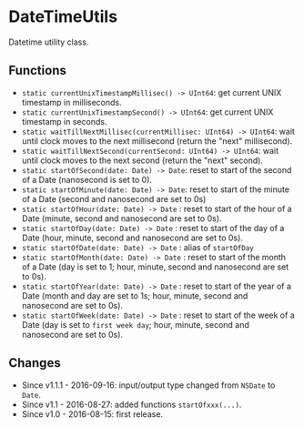 DateTimeUtils
=============

Datetime utility class.


Functions
---------

- `static currentUnixTimestampMillisec() -> UInt64`: get current UNIX timestamp in milliseconds.
- `static currentUnixTimestampSecond() -> UInt64`: get current UNIX timestamp in seconds.
- `static waitTillNextMillisec(currentMillisec: UInt64) -> UInt64`: wait until clock moves to the next millisecond (return the "next" millisecond).
- `static waitTillNextSecond(currentSecond: UInt64) -> UInt64`: wait until clock moves to the next second (return the "next" second).
- `static startOfSecond(date: Date) -> Date`: reset to start of the second of a Date (nanosecond is set to 0).
- `static startOfMinute(date: Date) -> Date`: reset to start of the minute of a Date (second and nanosecond are set to 0s)
- `static startOfHour(date: Date) -> Date`  : reset to start of the hour of a Date (minute, second and nanosecond are set to 0s).
- `static startOfDay(date: Date) -> Date`   : reset to start of the day of a Date (hour, minute, second and nanosecond are set to 0s).
- `static startOfDate(date: Date) -> Date`  : alias of `startOfDay`
- `static startOfMonth(date: Date) -> Date` : reset to start of the month of a Date (day is set to 1; hour, minute, second and nanosecond are set to 0s).
- `static startOfYear(date: Date) -> Date`  : reset to start of the year of a Date (month and day are set to 1s; hour, minute, second and nanosecond are set to 0s).
- `static startOfWeek(date: Date) -> Date`  : reset to start of the week of a Date (day is set to `first week day`; hour, minute, second and nanosecond are set to 0s).


Changes
-------

- Since v1.1.1 - 2016-09-16: input/output type changed from `NSDate` to `Date`.
- Since v1.1 - 2016-08-27: added functions `startOfxxx(...)`.
- Since v1.0 - 2016-08-15: first release.

